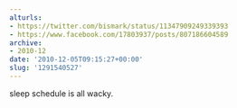 ```yaml
---
alturls:
- https://twitter.com/bismark/status/11347909249339393
- https://www.facebook.com/17803937/posts/807186604589
archive:
- 2010-12
date: '2010-12-05T09:15:27+00:00'
slug: '1291540527'
---
```


sleep schedule is all wacky.

